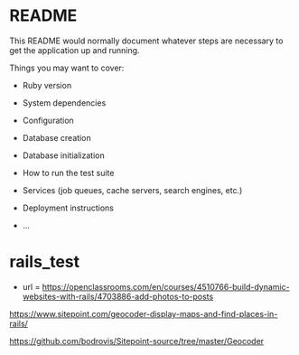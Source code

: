 # README

This README would normally document whatever steps are necessary to get the
application up and running.

Things you may want to cover:

* Ruby version

* System dependencies

* Configuration

* Database creation

* Database initialization

* How to run the test suite

* Services (job queues, cache servers, search engines, etc.)

* Deployment instructions

* ...
# rails_test

* url = https://openclassrooms.com/en/courses/4510766-build-dynamic-websites-with-rails/4703886-add-photos-to-posts

https://www.sitepoint.com/geocoder-display-maps-and-find-places-in-rails/

https://github.com/bodrovis/Sitepoint-source/tree/master/Geocoder
